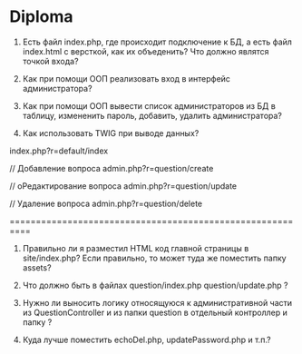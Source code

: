 Diploma
=============================

1. Есть файл index.php, где происходит подключение к БД, а есть файл index.html
c версткой, как их объеденить? Что должно являтся точкой входа?

2. Как при помощи ООП реализовать вход в интерфейс администратора?

3. Как при помощи ООП вывести список администраторов из БД в таблицу,
измененить пароль, добавить, удалить администратора?

4. Как использовать TWIG при выводе данных?


index.php?r=default/index

// Добавление вопроса
admin.php?r=question/create

// оРедактирование вопроса
admin.php?r=question/update

// Удаление вопроса
admin.php?r=question/delete

==========================================================

1. Правильно ли я разместил HTML код главной страницы в site/index.php?
Если правильно, то может туда же поместить папку assets?

2. Что должно быть в файлах question/index.php question/update.php ?

3. Нужно ли выносить логику относящуюся к административной части из QuestionController
и  из папки question в отдельный контроллер и папку ?

4. Куда лучше поместить echoDel.php, updatePassword.php и т.п.?

